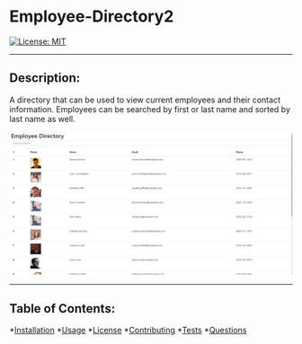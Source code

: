# Employee-Directory2

 [![License: MIT](https://img.shields.io/badge/License-MIT-yellow.svg)](https://opensource.org/licenses/MIT)
  
---

  ## Description:

  A directory that can be used to view current employees and their contact information. Employees can be searched by first or last name and sorted by last name as well.

![Employee-Directory](./Assets/Employee-directory.PNG)

---

 ## Table of Contents:
  *[Installation](#Installation) 
  *[Usage](#Usage)
  *[License](#License)
  *[Contributing](#Contribution)
  *[Tests](#Tests) 
  *[Questions](#Contact-Information)